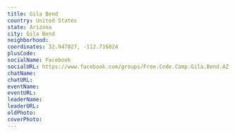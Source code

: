 ```yaml
---
title: Gila Bend
country: United States
state: Arizona
city: Gila Bend
neighborhood: 
coordinates: 32.947827, -112.716824
plusCode:
socialName: Facebook
socialURL: https://www.facebook.com/groups/Free.Code.Camp.Gila.Bend.AZ
chatName:
chatURL:
eventName:
eventURL:
leaderName:
leaderURL:
oldPhoto: 
coverPhoto:
---
```

